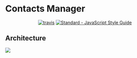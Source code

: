 # Contacts Manager

<p align="center">
  <a href="https://travis-ci.org/andrei-hameza/contacts-manager"><img src="https://img.shields.io/travis/feross/standard/master.svg" alt="travis"></a>
  <a href="https://standardjs.com"><img src="https://img.shields.io/badge/code_style-standard-brightgreen.svg" alt="Standard - JavaScript Style Guide"></a>
</p>


## Architecture

![](https://lh5.googleusercontent.com/NsXFxKvW9MxdV3l3r3ablsdo_WK_b_FR7e0vCTuUKk1lSuVnzmDrRe_xQW4DE4lwPsFygXVHRSbqp3c=w1845-h897-rw)
